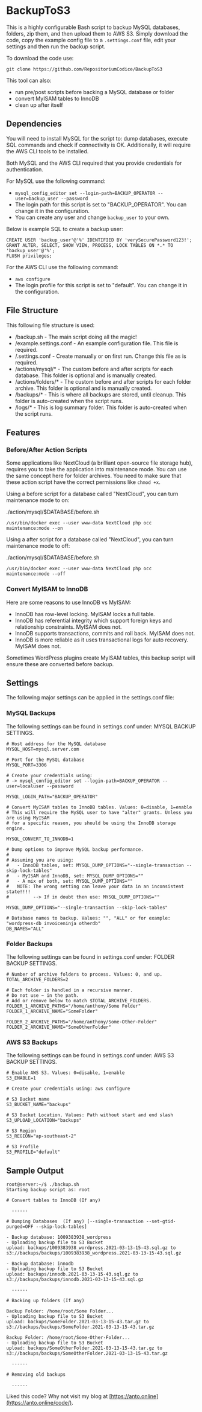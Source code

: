 # BackupToS3

This is a highly configurable Bash script to backup MySQL databases, folders, zip them, and then upload them to AWS S3. Simply download the code, copy the example config file to a ```.settings.conf``` file, edit your settings and then run the backup script.

To download the code use:

```git clone https://github.com/RepositoriumCodice/BackupToS3```

This tool can also: 
- run pre/post scripts before backing a MySQL database or folder
- convert MyISAM tables to InnoDB
- clean up after itself

## Dependencies

You will need to install MySQL for the script to: dump databases, execute SQL commands and check if connectivity is OK. Additionally, it will require the AWS CLI tools to be installed. 

Both MySQL and the AWS CLI required that you provide credentials for authentication.

For MySQL use the following command:
- ````mysql_config_editor set --login-path=BACKUP_OPERATOR --user=backup_user --password````
- The login path for this script is set to "BACKUP_OPERATOR". You can change it in the configuration.
- You can create any user and change ```backup_user``` to your own.

Below is example SQL to create a backup user:

````
CREATE USER 'backup_user'@'%' IDENTIFIED BY 'verySecurePassword123!';
GRANT ALTER, SELECT, SHOW VIEW, PROCESS, LOCK TABLES ON *.* TO 'backup_user'@'%';
FLUSH privileges;
````

For the AWS CLI use the following command:
- ````aws configure````
- The login profile for this script is set to "default". You can change it in the configuration.

## File Structure

This following file structure is used:
- /backup.sh - The main script doing all the magic!
- /example.settings.conf - An example configuration file. This file is required.
- /.settings.conf - Create manually or on first run. Change this file as is required.
- /actions/mysql/* - The custom before and after scripts for each database. This folder is optional and is manually created.
- /actions/folders/* - The custom before and after scripts for each folder archive. This folder is optional and is manually created.
- /backups/* - This is where all backups are stored, until cleanup. This folder is auto-created when the script runs.
- /logs/* - This is log summary folder. This folder is auto-created when the script runs. 

## Features ##

### Before/After Action Scripts ###

Some applications like NextCloud (a brilliant open-source file storage hub), requires you to take the application into maintenance mode. You can use the same concept here for folder archives. You need to make sure that these action script have the correct permissions like ````chmod +x````.

Using a before script for a database called "NextCloud", you can turn maintenance mode to on:

./action/mysql/$DATABASE/before.sh

````
/usr/bin/docker exec --user www-data NextCloud php occ maintenance:mode --on
````
Using a after script for a database called "NextCloud", you can turn maintenance mode to off:

./action/mysql/$DATABASE/before.sh

````
/usr/bin/docker exec --user www-data NextCloud php occ maintenance:mode --off
````

### Convert MyISAM to InnoDB ###

Here are some reasons to use InnoDB vs MyISAM:
- InnoDB has row-level locking. MyISAM locks a full table.
- InnoDB has referential integrity which support foreign keys and relationship constraints. MyISAM does not.
- InnoDB supports transactions, commits and roll back. MyISAM does not.
- InnoDB is more reliable as it uses transactional logs for auto recovery. MyISAM does not.

Sometimes WordPress plugins create MyISAM tables, this backup script will ensure these are converted before backup.

## Settings

The following major settings can be applied in the settings.conf file:

### MySQL Backups ###

The following settings can be found in settings.conf under: MYSQL BACKUP SETTINGS.

````
# Host address for the MySQL database
MYSQL_HOST=mysql.server.com

# Port for the MySQL database
MYSQL_PORT=3306

# Create your credentials using: 
# -> mysql_config_editor set --login-path=BACKUP_OPERATOR --user=localuser --password

MYSQL_LOGIN_PATH="BACKUP_OPERATOR"

# Convert MyISAM tables to InnoDB tables. Values: 0=disable, 1=enable
# This will require the MySQL user to have "alter" grants. Unless you are using MyISAM 
# for a specific reason, you should be using the InnoDB storage engine.

MYSQL_CONVERT_TO_INNODB=1

# Dump options to improve MySQL backup performance.
#
# Assuming you are using:
#   - InnoDB tables, set: MYSQL_DUMP_OPTIONS="--single-transaction --skip-lock-tables"
#   - MyISAM and InnoDB, set: MYSQL_DUMP_OPTIONS=""
#   - A mix of both, set: MYSQL_DUMP_OPTIONS=""
#   NOTE: The wrong setting can leave your data in an inconsistent state!!!!
#         --> If in doubt then use: MYSQL_DUMP_OPTIONS=""

MYSQL_DUMP_OPTIONS="--single-transaction --skip-lock-tables"

# Database names to backup. Values: "", "ALL" or for example: "wordpress-db invoiceninja otherdb"
DB_NAMES="ALL"

````

### Folder Backups ###

The following settings can be found in settings.conf under: FOLDER BACKUP SETTINGS.

````
# Number of archive folders to process. Values: 0, and up.
TOTAL_ARCHIVE_FOLDERS=2

# Each folder is handled in a recursive manner.
# Do not use ~ in the path.
# Add or remove below to match $TOTAL_ARCHIVE_FOLDERS.
FOLDER_1_ARCHIVE_PATHS="/home/anthony/Some Folder"
FOLDER_1_ARCHIVE_NAME="SomeFolder"

FOLDER_2_ARCHIVE_PATHS="/home/anthony/Some-Other-Folder"
FOLDER_2_ARCHIVE_NAME="SomeOtherFolder"
````

### AWS S3 Backups ###

The following settings can be found in settings.conf under: AWS S3 BACKUP SETTINGS.

````
# Enable AWS S3. Values: 0=disable, 1=enable 
S3_ENABLE=1

# Create your credentials using: aws configure

# S3 Bucket name
S3_BUCKET_NAME="backups"

# S3 Bucket Location. Values: Path without start and end slash
S3_UPLOAD_LOCATION="backups"

# S3 Region
S3_REGION="ap-southeast-2"

# S3 Profile
S3_PROFILE="default"
````

## Sample Output ##

````
root@server:~/$ ./backup.sh 
Starting backup script as: root

# Convert tables to InnoDB (If any)

  ------

# Dumping Databases  (If any) [--single-transaction --set-gtid-purged=OFF --skip-lock-tables]

- Backup database: 1009383938_wordpress
- Uploading backup file to S3 Bucket
upload: backups/1009383938_wordpress.2021-03-13-15-43.sql.gz to s3://backups/backups/1009383938_wordpress.2021-03-13-15-43.sql.gz

- Backup database: innodb
- Uploading backup file to S3 Bucket
upload: backups/innodb.2021-03-13-15-43.sql.gz to s3://backups/backups/innodb.2021-03-13-15-43.sql.gz

  ------

# Backing up folders (If any)

Backup Folder: /home/root/Some Folder... 
- Uploading backup file to S3 Bucket
upload: backups/SomeFolder.2021-03-13-15-43.tar.gz to s3://backups/backups/SomeFolder.2021-03-13-15-43.tar.gz

Backup Folder: /home/root/Some-Other-Folder... 
- Uploading backup file to S3 Bucket
upload: backups/SomeOtherFolder.2021-03-13-15-43.tar.gz to s3://backups/backups/SomeOtherFolder.2021-03-13-15-43.tar.gz

  ------

# Removing old backups

  ------
````  

Liked this code? Why not visit my blog at [https://anto.online](https://anto.online/code/). 